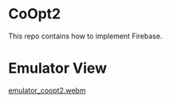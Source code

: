 # CoOpt2
This repo contains how to implement Firebase.

# Emulator View
[emulator_coopt2.webm](https://github.com/DevSamLee/CoOpt2/assets/96956309/570df63b-8187-4325-8423-7feb1d7422c1)
